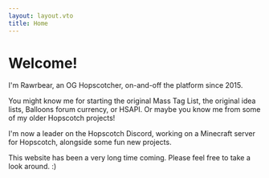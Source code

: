 ```yaml
---
layout: layout.vto
title: Home
---
```


# Welcome!

I'm Rawrbear, an OG Hopscotcher, on-and-off the platform since 2015.

You might know me for starting the original Mass Tag List, the original idea lists, Balloons forum currency, or HSAPI. Or maybe you know me from some of my older Hopscotch projects!

I'm now a leader on the Hopscotch Discord, working on a Minecraft server for Hopscotch, alongside some fun new projects.

This website has been a very long time coming. Please feel free to take a look around. :<hi>)
